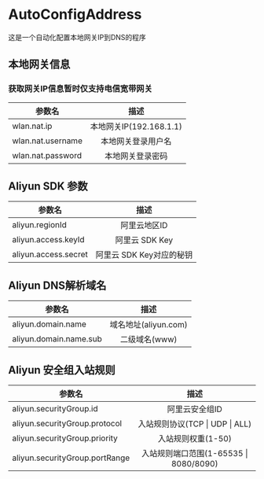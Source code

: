# AutoConfigAddress
这是一个自动化配置本地网关IP到DNS的程序

## 本地网关信息
### 获取网关IP信息暂时仅支持电信宽带网关
|参数名|描述|
|-|:------:|
|wlan.nat.ip|本地网关IP(192.168.1.1)|
|wlan.nat.username|本地网关登录用户名|
|wlan.nat.password|本地网关登录密码|

## Aliyun SDK 参数
|参数名|描述|
|-|:------:|
|aliyun.regionId|阿里云地区ID|
|aliyun.access.keyId|阿里云 SDK Key|
|aliyun.access.secret|阿里云 SDK Key对应的秘钥|

## Aliyun DNS解析域名
|参数名|描述|
|-|:------:|
|aliyun.domain.name|域名地址(aliyun.com)|
|aliyun.domain.name.sub|二级域名(www)|

## Aliyun 安全组入站规则
|参数名|描述|
|-|:------:|
|aliyun.securityGroup.id|阿里云安全组ID|
|aliyun.securityGroup.protocol|入站规则协议(TCP \| UDP \| ALL)|
|aliyun.securityGroup.priority|入站规则权重(1-50)|
|aliyun.securityGroup.portRange|入站规则端口范围(1-65535 \| 8080/8090)|
